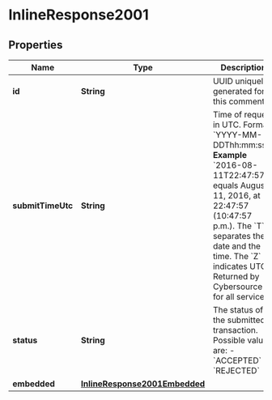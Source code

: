 
# InlineResponse2001

## Properties
Name | Type | Description | Notes
------------ | ------------- | ------------- | -------------
**id** | **String** | UUID uniquely generated for this comments.  |  [optional]
**submitTimeUtc** | **String** | Time of request in UTC. Format: &#x60;YYYY-MM-DDThh:mm:ssZ&#x60; **Example** &#x60;2016-08-11T22:47:57Z&#x60; equals August 11, 2016, at 22:47:57 (10:47:57 p.m.). The &#x60;T&#x60; separates the date and the time. The &#x60;Z&#x60; indicates UTC.  Returned by Cybersource for all services.  |  [optional]
**status** | **String** | The status of the submitted transaction. Possible values are: - &#x60;ACCEPTED&#x60; - &#x60;REJECTED&#x60;  |  [optional]
**embedded** | [**InlineResponse2001Embedded**](InlineResponse2001Embedded.md) |  |  [optional]



